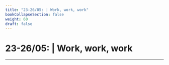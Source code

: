 ```yaml
---
title: "23-26/05: | Work, work, work"
bookCollapseSection: false
weight: 60
draft: false
---
```


# 23-26/05: | Work, work, work

---

